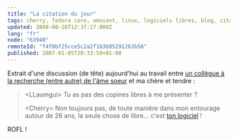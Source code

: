 ```yaml
---
title: "La citation du jour"
tags: cherry, fedora core, amusant, linux, logiciels libres, blog, citation
updated: 2008-08-26T12:37:17.000Z
lang: "fr"
node: "63940"
remoteId: "f4f0bf25cce5c2a2f1b3b95291263b56"
published: 2007-01-05T20:33:59+01:00
---
```


Extrait d'une discussion (de tête) aujourd'hui au travail entre [un collègue à la recherche (entre autre) de l'âme soeur](http://www.llaumgui.com/post/Bonnes-resolutions-pour-2007) et ma chère et tendre :

<blockquote>

&lt;LLaumgui&gt; Tu as pas des copines libres à me présenter ?

&lt;Cherry&gt; Non toujours pas, de toute manière dans mon entourage autour de 26 ans, la seule chose de libre… c'est [ton logiciel](http://www.fedora-fr.org/) !
</blockquote>

ROFL !


